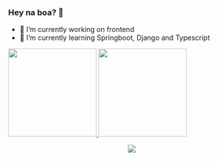 ### Hey na boa? 👋

- 🔭 I’m currently working on frontend
- 🌱 I’m currently learning Springboot, Django and Typescript

<div>
  <a href="https://github.com/Roddy-B">
  <img height="180em" src="https://github-readme-stats.vercel.app/api?username=Roddy-B&show_icons=true&theme=dark&include_all_commits=true&count_private=true" />
  <img height="180em" src="https://github-readme-stats.vercel.app/api/top-langs/?username=Roddy-B&langs_count=8&theme=dark" />
</div>

<p align="center">
  <a href="https://skillicons.dev">
    <img src="https://skillicons.dev/icons?i=javascript,typescript,react,html5,css3,python" />
  </a>
</p>
